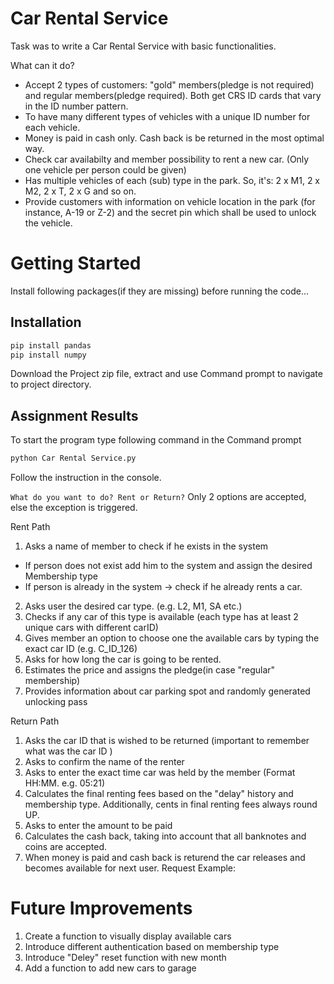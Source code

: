 # Car Rental Service
Task was to write a Car Rental Service with basic functionalities.

What can it do? 
* Accept 2 types of customers: "gold" members(pledge is not required) and regular members(pledge required). Both get CRS ID cards that vary in the ID number pattern.
* To have many different types of vehicles with a unique ID number for each vehicle.
* Money is paid in cash only. Cash back is be returned in the most optimal way.
* Check car availabilty and member possibility to rent a new car. (Only one vehicle per person could be given)
* Has multiple vehicles of each (sub) type in the park. So, it's: 2 x M1, 2 x M2, 2 x T, 2 x G and so on.
* Provide customers with information on vehicle location in the park (for instance, A-19 or Z-2) and the secret pin which shall be used to unlock the vehicle.

# Getting Started 
Install following packages(if they are missing) before running the code...

## Installation 
```bash
pip install pandas
pip install numpy

```
Download the Project zip file, extract and use Command prompt to navigate to project directory.

## Assignment Results

To start the program type following command in the Command prompt

```python
python Car Rental Service.py
```
Follow the instruction in the console.

```What do you want to do? Rent or Return?```
Only 2 options are accepted, else the exception is triggered.

Rent Path
1. Asks a name of member to check if he exists in the system
- If person does not exist add him to the system and assign the desired Membership type 
- If person is already in the system -> check if he already rents a car.
2. Asks user the desired car type. (e.g. L2, M1, SA etc.)
3. Checks if any car of this type is available (each type has at least 2 unique cars with different carID)
4. Gives member an option to choose one the available cars by typing the exact car ID (e.g. C_ID_126)
5. Asks for how long the car is going to be rented. 
6. Estimates the price and assigns the pledge(in case "regular" membership) 
7. Provides information about car parking spot and randomly generated unlocking pass

Return Path
1. Asks the car ID that is wished to be returned (important to remember what was the car ID )
2. Asks to confirm the name of the renter
3. Asks to enter the exact time car was held by the member (Format HH:MM. e.g. 05:21)
4. Calculates the final renting fees based on the "delay" history and membership type. Additionally, cents in final renting fees always round UP.
5. Asks to enter the amount to be paid 
6. Calculates the cash back, taking into account that all banknotes and coins are accepted. 
7. When money is paid and cash back is returend the car releases and becomes available for next user.
Request Example:


# Future Improvements

1. Create a function to visually display available cars
2. Introduce different authentication based on membership type
3. Introduce "Deley" reset function with new month
4. Add a function to add new cars to garage

